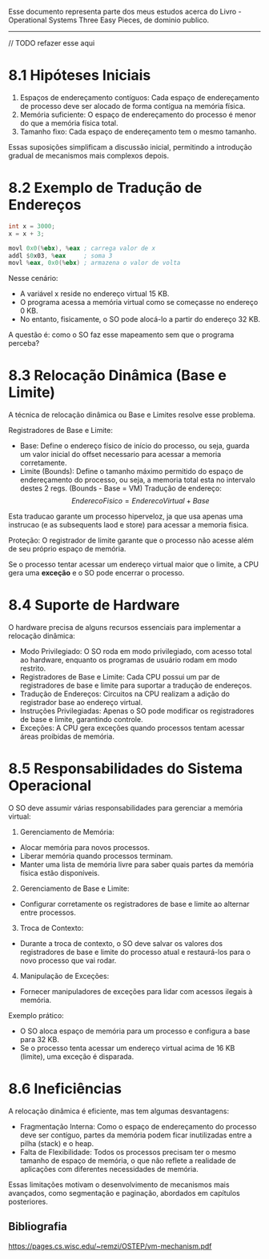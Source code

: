 Esse documento representa parte dos meus estudos acerca do Livro - Operational Systems  Three Easy Pieces, de dominio publico.

---

// TODO refazer esse aqui

# 8.1 Hipóteses Iniciais

1. Espaços de endereçamento contíguos: Cada espaço de endereçamento de processo deve ser alocado de forma contígua na memória física.
2. Memória suficiente: O espaço de endereçamento do processo é menor do que a memória física total.
3. Tamanho fixo: Cada espaço de endereçamento tem o mesmo tamanho.

Essas suposições simplificam a discussão inicial, permitindo a introdução gradual de mecanismos mais complexos depois.

# 8.2 Exemplo de Tradução de Endereços

``` C
int x = 3000;
x = x + 3;
```

```asm 
movl 0x0(%ebx), %eax ; carrega valor de x
addl $0x03, %eax     ; soma 3
movl %eax, 0x0(%ebx) ; armazena o valor de volta
```

Nesse cenário:

- A variável x reside no endereço virtual 15 KB.
- O programa acessa a memória virtual como se começasse no endereço 0 KB.
- No entanto, fisicamente, o SO pode alocá-lo a partir do endereço 32 KB.

A questão é: como o SO faz esse mapeamento sem que o programa perceba?

# 8.3 Relocação Dinâmica (Base e Limite)

A técnica de relocação dinâmica ou Base e Limites resolve esse problema.

Registradores de Base e Limite:
- Base: Define o endereço físico de início do processo, ou seja, guarda um valor inicial do offset necessario para acessar a memoria corretamente.
- Limite (Bounds): Define o tamanho máximo permitido do espaço de endereçamento do processo, ou seja, a memoria total esta no intervalo destes 2 regs. (Bounds - Base = VM)
Tradução de endereço:
$$Endereco Fisico = Endereco Virtual + Base$$

Esta traducao garante um processo hiperveloz, ja que usa apenas uma instrucao (e as subsequents laod e store) para acessar a memoria fisica.

Proteção: O registrador de limite garante que o processo não acesse além de seu próprio espaço de memória.

Se o processo tentar acessar um endereço virtual maior que o limite, a CPU gera uma __exceção__ e o SO pode encerrar o processo.

# 8.4 Suporte de Hardware

O hardware precisa de alguns recursos essenciais para implementar a relocação dinâmica:

- Modo Privilegiado: O SO roda em modo privilegiado, com acesso total ao hardware, enquanto os programas de usuário rodam em modo restrito.
- Registradores de Base e Limite: Cada CPU possui um par de registradores de base e limite para suportar a tradução de endereços.
- Tradução de Endereços: Circuitos na CPU realizam a adição do registrador base ao endereço virtual.
- Instruções Privilegiadas: Apenas o SO pode modificar os registradores de base e limite, garantindo controle.
- Exceções: A CPU gera exceções quando processos tentam acessar áreas proibidas de memória.


# 8.5 Responsabilidades do Sistema Operacional

O SO deve assumir várias responsabilidades para gerenciar a memória virtual:

1. Gerenciamento de Memória:
  -  Alocar memória para novos processos.
  -  Liberar memória quando processos terminam.
  -  Manter uma lista de memória livre para saber quais partes da memória física estão disponíveis.

2. Gerenciamento de Base e Limite:
  - Configurar corretamente os registradores de base e limite ao alternar entre processos.

3. Troca de Contexto:
  - Durante a troca de contexto, o SO deve salvar os valores dos registradores de base e limite do processo atual e restaurá-los para o novo processo que vai rodar.

4. Manipulação de Exceções:
  - Fornecer manipuladores de exceções para lidar com acessos ilegais à memória.

Exemplo prático:

- O SO aloca espaço de memória para um processo e configura a base para 32 KB.
- Se o processo tenta acessar um endereço virtual acima de 16 KB (limite), uma exceção é disparada.


# 8.6 Ineficiências
A relocação dinâmica é eficiente, mas tem algumas desvantagens:

- Fragmentação Interna: Como o espaço de endereçamento do processo deve ser contíguo, partes da memória podem ficar inutilizadas entre a pilha (stack) e o heap.
- Falta de Flexibilidade: Todos os processos precisam ter o mesmo tamanho de espaço de memória, o que não reflete a realidade de aplicações com diferentes necessidades de memória.

Essas limitações motivam o desenvolvimento de mecanismos mais avançados, como segmentação e paginação, abordados em capítulos posteriores.

## Bibliografia
https://pages.cs.wisc.edu/~remzi/OSTEP/vm-mechanism.pdf
